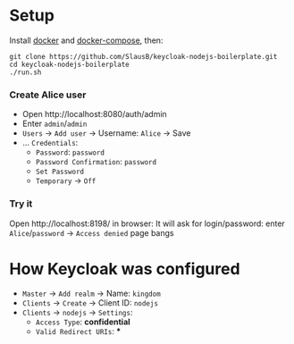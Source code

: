 # Setup

Install [docker](https://docs.docker.com/get-docker/) and [docker-compose](https://docs.docker.com/compose/install/), then:
```
git clone https://github.com/SlausB/keycloak-nodejs-boilerplate.git
cd keycloak-nodejs-boilerplate
./run.sh
```
### Create <b>Alice</b> user
- Open http://localhost:8080/auth/admin
- Enter `admin`/`admin`
- `Users` -> `Add user` -> Username: `Alice` -> Save
- ... `Credentials`:
    - `Password`: `password`
    - `Password Confirmation`: `password`
    - `Set Password`
    - `Temporary` -> `Off`
### Try it
Open http://localhost:8198/ in browser:
It will ask for login/password: enter `Alice`/`password` -> `Access denied` page bangs

# How Keycloak was configured

- `Master` -> `Add realm` -> Name: `kingdom`
- `Clients` -> `Create` -> Client ID: `nodejs`
- `Clients` -> `nodejs` -> `Settings`:
    - `Access Type`: <b>confidential</b>
    - `Valid Redirect URIs`: <b>*</b>
